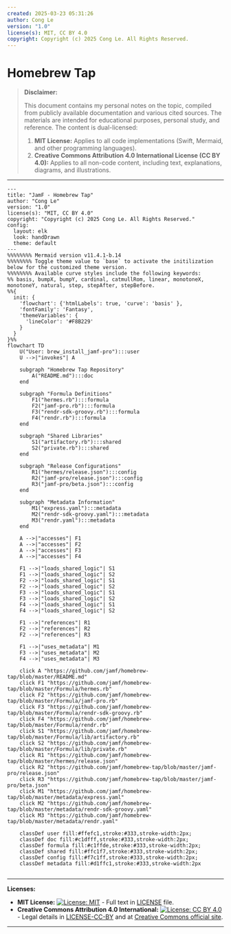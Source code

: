 ```yaml
---
created: 2025-03-23 05:31:26
author: Cong Le
version: "1.0"
license(s): MIT, CC BY 4.0
copyright: Copyright (c) 2025 Cong Le. All Rights Reserved.
---
```




# Homebrew Tap
> **Disclaimer:**
>
> This document contains my personal notes on the topic,
> compiled from publicly available documentation and various cited sources.
> The materials are intended for educational purposes, personal study, and reference.
> The content is dual-licensed:
> 1. **MIT License:** Applies to all code implementations (Swift, Mermaid, and other programming languages).
> 2. **Creative Commons Attribution 4.0 International License (CC BY 4.0):** Applies to all non-code content, including text, explanations, diagrams, and illustrations.
---



```mermaid
---
title: "JamF - Homebrew Tap"
author: "Cong Le"
version: "1.0"
license(s): "MIT, CC BY 4.0"
copyright: "Copyright (c) 2025 Cong Le. All Rights Reserved."
config:
  layout: elk
  look: handDrawn
  theme: default
---
%%%%%%%% Mermaid version v11.4.1-b.14
%%%%%%%% Toggle theme value to `base` to activate the initilization below for the customized theme version.
%%%%%%%% Available curve styles include the following keywords:
%% basis, bumpX, bumpY, cardinal, catmullRom, linear, monotoneX, monotoneY, natural, step, stepAfter, stepBefore.
%%{
  init: {
    'flowchart': {'htmlLabels': true, 'curve': 'basis' },
    'fontFamily': 'Fantasy',
    'themeVariables': {
      'lineColor': '#F8B229'
    }
  }
}%%
flowchart TD
    U("User: brew_install_jamf-pro"):::user
    U -->|"invokes"| A

    subgraph "Homebrew Tap Repository"
        A("README.md"):::doc
    end

    subgraph "Formula Definitions"
        F1("hermes.rb"):::formula
        F2("jamf-pro.rb"):::formula
        F3("rendr-sdk-groovy.rb"):::formula
        F4("rendr.rb"):::formula
    end

    subgraph "Shared Libraries"
        S1("artifactory.rb"):::shared
        S2("private.rb"):::shared
    end

    subgraph "Release Configurations"
        R1("hermes/release.json"):::config
        R2("jamf-pro/release.json"):::config
        R3("jamf-pro/beta.json"):::config
    end

    subgraph "Metadata Information"
        M1("express.yaml"):::metadata
        M2("rendr-sdk-groovy.yaml"):::metadata
        M3("rendr.yaml"):::metadata
    end

    A -->|"accesses"| F1
    A -->|"accesses"| F2
    A -->|"accesses"| F3
    A -->|"accesses"| F4

    F1 -->|"loads_shared_logic"| S1
    F1 -->|"loads_shared_logic"| S2
    F2 -->|"loads_shared_logic"| S1
    F2 -->|"loads_shared_logic"| S2
    F3 -->|"loads_shared_logic"| S1
    F3 -->|"loads_shared_logic"| S2
    F4 -->|"loads_shared_logic"| S1
    F4 -->|"loads_shared_logic"| S2

    F1 -->|"references"| R1
    F2 -->|"references"| R2
    F2 -->|"references"| R3

    F1 -->|"uses_metadata"| M1
    F3 -->|"uses_metadata"| M2
    F4 -->|"uses_metadata"| M3

    click A "https://github.com/jamf/homebrew-tap/blob/master/README.md"
    click F1 "https://github.com/jamf/homebrew-tap/blob/master/Formula/hermes.rb"
    click F2 "https://github.com/jamf/homebrew-tap/blob/master/Formula/jamf-pro.rb"
    click F3 "https://github.com/jamf/homebrew-tap/blob/master/Formula/rendr-sdk-groovy.rb"
    click F4 "https://github.com/jamf/homebrew-tap/blob/master/Formula/rendr.rb"
    click S1 "https://github.com/jamf/homebrew-tap/blob/master/Formula/lib/artifactory.rb"
    click S2 "https://github.com/jamf/homebrew-tap/blob/master/Formula/lib/private.rb"
    click R1 "https://github.com/jamf/homebrew-tap/blob/master/hermes/release.json"
    click R2 "https://github.com/jamf/homebrew-tap/blob/master/jamf-pro/release.json"
    click R3 "https://github.com/jamf/homebrew-tap/blob/master/jamf-pro/beta.json"
    click M1 "https://github.com/jamf/homebrew-tap/blob/master/metadata/express.yaml"
    click M2 "https://github.com/jamf/homebrew-tap/blob/master/metadata/rendr-sdk-groovy.yaml"
    click M3 "https://github.com/jamf/homebrew-tap/blob/master/metadata/rendr.yaml"

    classDef user fill:#ffefc1,stroke:#333,stroke-width:2px;
    classDef doc fill:#c1dfff,stroke:#333,stroke-width:2px;
    classDef formula fill:#c1ffde,stroke:#333,stroke-width:2px;
    classDef shared fill:#ffc1f7,stroke:#333,stroke-width:2px;
    classDef config fill:#f7c1ff,stroke:#333,stroke-width:2px;
    classDef metadata fill:#d1ffc1,stroke:#333,stroke-width:2px
    
```





---
**Licenses:**

- **MIT License:**  [![License: MIT](https://img.shields.io/badge/License-MIT-yellow.svg)](LICENSE) - Full text in [LICENSE](LICENSE) file.
- **Creative Commons Attribution 4.0 International:** [![License: CC BY 4.0](https://licensebuttons.net/l/by/4.0/88x31.png)](LICENSE-CC-BY) - Legal details in [LICENSE-CC-BY](LICENSE-CC-BY) and at [Creative Commons official site](http://creativecommons.org/licenses/by/4.0/).

---